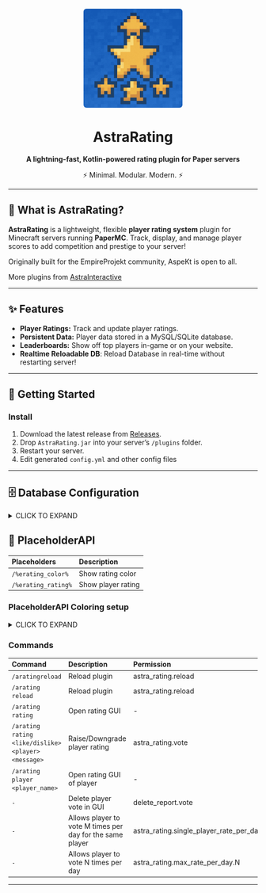 <p align="center">
  <img src="assets/logo.png" style="border-radius: 6px" alt="AstraRating Logo" width="200"/>
</p>

<h1 align="center">AstraRating</h1>
<p align="center"><strong>A lightning-fast, Kotlin-powered rating plugin for Paper servers</strong></p>
<p align="center">⚡ Minimal. Modular. Modern. ⚡</p>

---

## 🚀 What is AstraRating?

**AstraRating** is a lightweight, flexible **player rating system** plugin for Minecraft servers running **PaperMC**.
Track, display, and manage player scores to add competition and prestige to your server!

Originally built for the EmpireProjekt community, AspeKt is open to all.

More plugins from [AstraInteractive](https://github.com/Astra-Interactive)


---

## ✨ Features

- **Player Ratings:** Track and update player ratings.
- **Persistent Data:** Player data stored in a MySQL/SQLite database.
- **Leaderboards:** Show off top players in-game or on your website.
- **Realtime Reloadable DB**: Reload Database in real-time without restarting server!

---

## 🚀 Getting Started

### Install

1. Download the latest release from [Releases](https://github.com/Astra-Interactive/AstraRating/releases).
2. Drop `AstraRating.jar` into your server’s `/plugins` folder.
3. Restart your server.
4. Edit generated `config.yml` and other config files

---

## 🗄️ Database Configuration

<details>

<summary>CLICK TO EXPAND</summary>

AstraRating supports multiple database types through YAML configuration. The plugin uses a flexible
`DatabaseConfiguration` system that supports **H2**, **MySQL**, **MariaDB**, and **SQLite** databases.

### Configuration File Location

Database configuration is stored in: `./plugins/AstraRating/database.yml`

### Supported Database Types

#### H2 Database

```yaml
rating_database:
  type: "H2"
  path: "./plugins/AstraRating/ASTRA_RATING_RATINGS"
```

#### SQLite Database (Lightweight file-based)

```yaml
rating_database:
  type: "SQLite"
  path: "./plugins/AstraRating/ratings.db"
  arguments:
    - "journal_mode=WAL"
    - "synchronous=NORMAL"
```

#### MySQL Database (Recommended for production)

```yaml
rating_database:
  type: "MySql"
  host: "localhost"
  port: 3306
  user: "astra_rating"
  password: "your_secure_password"
  name: "astra_rating_db"
  arguments:
    - "useSSL=false"
    - "allowPublicKeyRetrieval=true"
    - "serverTimezone=UTC"
```

#### MariaDB Database (MySQL-compatible alternative)

```yaml
rating_database:
  type: "MariaDB"
  host: "localhost"
  port: 3306
  user: "astra_rating"
  password: "your_secure_password"
  name: "astra_rating_db"
  arguments:
    - "useSSL=false"
    - "serverTimezone=UTC"
```

</details>

## 📜 PlaceholderAPI

| Placeholders        | Description        |
|:--------------------|:-------------------|
| `/%erating_color%`  | Show rating color  |
| `/%erating_rating%` | Show player rating |

### PlaceholderAPI Coloring setup

<details>

<summary>CLICK TO EXPAND</summary>

```yaml
# Color are sorted by value: [-10, -5, 0, 5, 10]
# Be sure to fill ALL GAPS/INTERVALS - if not you'll have errors in console
# If you don't want this feature - remove coloring section or comment it using '#' symbol
colorings:
  # [-inf,-10)
  - type: LESS
    value: -10
    color: "#9c0303"
  # [-10,-0)
  - type: LESS
    value: 0
    color: "#eb3131"
  # [0,0]
  - type: EQUALS
    value: 0
    color: "#FFFFFF"
  # [0,10)
  - type: MORE
    value: 0
    color: "#51a8f5"
  # [10,+inf]
  - type: MORE
    value: 10
    color: "#0872cf"    
```

</details>

### Commands

| Command                                             | Description                                               | Permission                                |
|:----------------------------------------------------|:----------------------------------------------------------|:------------------------------------------|
| `/aratingreload`                                    | Reload plugin                                             | astra_rating.reload                       |
| `/arating reload`                                   | Reload plugin                                             | astra_rating.reload                       |
| `/arating rating`                                   | Open rating GUI                                           | -                                         |
| `/arating rating <like/dislike> <player> <message>` | Raise/Downgrade player rating                             | astra_rating.vote                         |
| `/arating player <player_name>`                     | Open rating GUI of player                                 | -                                         |
| `-`                                                 | Delete player vote in GUI                                 | delete_report.vote                        |
| `-`                                                 | Allows player to vote M times per day for the same player | astra_rating.single_player_rate_per_day.M |
| `-`                                                 | Allows player to vote N times per day                     | astra_rating.max_rate_per_day.N           |

---
